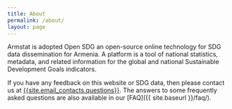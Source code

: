 ```yaml
---
title: About
permalink: /about/
layout: page
---
```

Armstat is adopted Open SDG an open-source online technology for SDG data dissemination for Armenia. A platform is a tool of national statistics, metadata, and related information for the global and national Sustainable Development Goals indicators.

If you have any feedback on this website or SDG data, then please contact us at <a href="mailto:{{site.email_contacts.questions}}">{{site.email_contacts.questions}}</a>. The answers to some frequently asked questions are also available in our [FAQ]({{ site.baseurl }}/faq/).
